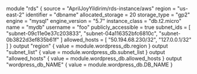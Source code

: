 module "rds" {
    source = "AprilJoyYildirim/rds-instance/aws"
    region              = "us-east-2"
    identifier          = "dbname"
    allocated_storage   = 20
    storage_type        = "gp2"
    engine              = "mysql"
    engine_version      = "5.7"
    instance_class      = "db.t2.micro"
    name                = "mydb"
    username            = "foo"
    publicly_accessible = true
    subnet_ids = [
        "subnet-09c11e0e37c203833",
        "subnet-04a116352bfc6810c",
        "subnet-0b3822d3ef835b61f"
    ]
    allowed_hosts = [
        "50.194.68.230/32",
        "127.0.0.1/32"
    ]
}
output "region" {
	value = module.wordpress_db.region
}
output "subnet_list" {
	value = module.wordpress_db.subnet_list
}
output "allowed_hosts" {
	value = module.wordpress_db.allowed_hosts
}
output "wordpress_db_NAME" {
	value = module.wordpress_db.DB_NAME
}
